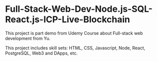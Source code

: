# Full-Stack-Web-Dev-Node.js-SQL-React.js-ICP-Live-Blockchain
This project is part demo from Udemy Course about Full-stack web development from Yu.

This project includes skill sets: HTML, CSS, Javascript, Node, React, PostgreSQL, Web3 and DApps, etc.
